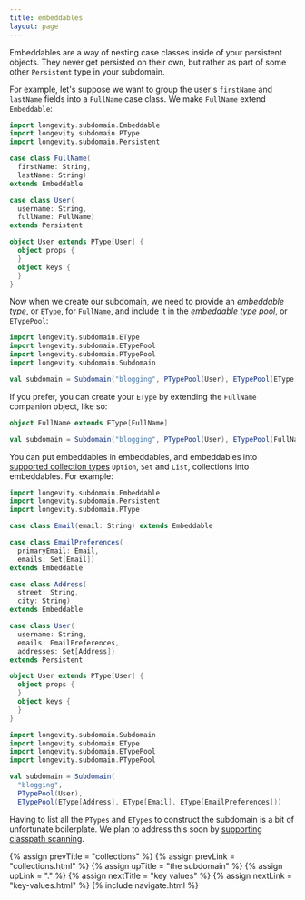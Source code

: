 ```yaml
---
title: embeddables
layout: page
---
```


Embeddables are a way of nesting case classes inside of your
persistent objects. They never get persisted on their own, but rather
as part of some other `Persistent` type in your subdomain.

For example, let's suppose we want to group the user's `firstName` and
`lastName` fields into a `FullName` case class. We make `FullName`
extend `Embeddable`:

```scala
import longevity.subdomain.Embeddable
import longevity.subdomain.PType
import longevity.subdomain.Persistent

case class FullName(
  firstName: String,
  lastName: String)
extends Embeddable

case class User(
  username: String,
  fullName: FullName)
extends Persistent

object User extends PType[User] {
  object props {
  }
  object keys {
  }
}
```

Now when we create our subdomain, we need to provide an _embeddable
type_, or `EType`, for `FullName`, and include it in the _embeddable
type pool_, or `ETypePool`:

```scala
import longevity.subdomain.EType
import longevity.subdomain.ETypePool
import longevity.subdomain.PTypePool
import longevity.subdomain.Subdomain

val subdomain = Subdomain("blogging", PTypePool(User), ETypePool(EType[FullName]))
```

If you prefer, you can create your `EType` by extending the `FullName`
companion object, like so:

```scala
object FullName extends EType[FullName]

val subdomain = Subdomain("blogging", PTypePool(User), ETypePool(FullName))
```

You can put embeddables in embeddables, and embeddables into
[supported collection types](../collections.html) `Option`, `Set` and
`List`, collections into embeddables. For example:

```scala
import longevity.subdomain.Embeddable
import longevity.subdomain.Persistent
import longevity.subdomain.PType

case class Email(email: String) extends Embeddable

case class EmailPreferences(
  primaryEmail: Email,
  emails: Set[Email])
extends Embeddable

case class Address(
  street: String,
  city: String)
extends Embeddable

case class User(
  username: String,
  emails: EmailPreferences,
  addresses: Set[Address])
extends Persistent

object User extends PType[User] {
  object props {
  }
  object keys {
  }
}

import longevity.subdomain.Subdomain
import longevity.subdomain.EType
import longevity.subdomain.ETypePool
import longevity.subdomain.PTypePool

val subdomain = Subdomain(
  "blogging",
  PTypePool(User),
  ETypePool(EType[Address], EType[Email], EType[EmailPreferences]))
```

Having to list all the `PTypes` and `ETypes` to construct the
subdomain is a bit of unfortunate boilerplate. We plan to address this
soon by [supporting classpath
scanning](https://www.pivotaltracker.com/story/show/127406543).

{% assign prevTitle = "collections" %}
{% assign prevLink  = "collections.html" %}
{% assign upTitle   = "the subdomain" %}
{% assign upLink    = "." %}
{% assign nextTitle = "key values" %}
{% assign nextLink  = "key-values.html" %}
{% include navigate.html %}

